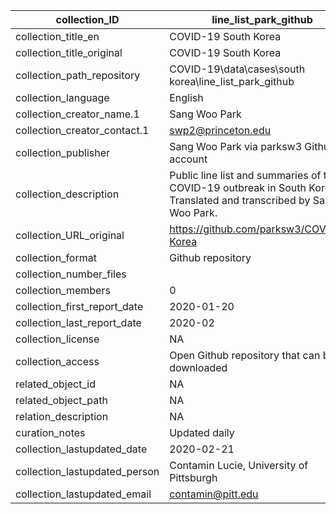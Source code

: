 |collection_ID|line_list_park_github|
|---|---|
|collection_title_en|COVID-19 South Korea|
|collection_title_original|COVID-19 South Korea|
|collection_path_repository|COVID-19\data\cases\south korea\line_list_park_github|
|collection_language|English|
|collection_creator_name.1|Sang Woo Park|
|collection_creator_contact.1|swp2@princeton.edu|
|collection_publisher|Sang Woo Park via parksw3 Github account|
|collection_description|Public line list and summaries of the COVID-19 outbreak in South Korea. Translated and transcribed by Sang Woo Park.|
|collection_URL_original|https://github.com/parksw3/COVID19-Korea|
|collection_format|Github repository|
|collection_number_files||
|collection_members|0|
|collection_first_report_date|2020-01-20|
|collection_last_report_date|2020-02|
|collection_license|NA|
|collection_access|Open Github repository that can be downloaded|
|related_object_id|NA|
|related_object_path|NA|
|relation_description|NA|
|curation_notes|Updated daily |
|collection_lastupdated_date|2020-02-21|
|collection_lastupdated_person|Contamin Lucie, University of Pittsburgh|
|collection_lastupdated_email|contamin@pitt.edu|

